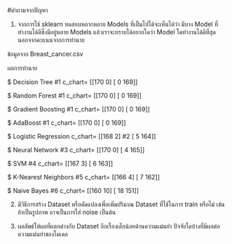 #คำถามจากปัญหา

1. จากการใช้ sklearn ทดสอบหลากหลาย Models ที่เป็นไปได้จะเห็นได้ว่า มีบาง Model ที่ทำงานได้ดีซึ่งมีอยู่หลาย Models แล้วเราจะทราบได้อยากใดว่า Model ใดทำงานได้ดีที่สุด
นอกจากคะแนนจากการทำนาย

ข้อมูลจาก Breast_cancer.csv

ผลการทำนาย 

$ Decision Tree                             #1
c_chart= [[170   0]
         [  0 169]]

 $ Random Forest                            #1
c_chart= [[170   0]
         [  0 169]]

 $ Gradient Boosting                        #1
c_chart= [[170   0]
         [  0 169]]

 $ AdaBoost                                 #1
c_chart= [[170   0]
         [  0 169]]

$ Logistic Regression
c_chart= [[168  2]                          #2
         [  5 164]]

 $ Neural Network                           #3
c_chart= [[170   0]
         [  4 165]]

 $ SVM                                      #4
c_chart= [[167   3]
         [  6 163]]

 $ K-Nearest Neighbors                      #5
c_chart= [[166   4]
         [  7 162]]

 $ Naive Bayes                              #6
c_chart= [[160  10]
         [ 18 151]]



2. มีวิธีการสร้าง Dataset หรือดัดแปลงเพื่อเพิ่มปริมาณ Dataset ที่ใช้ในการ train หรือไม่ เช่น ถ้าเป็นรูปภาพ อาจเป็นการใส่ noise เป็นต้น


3. ผลลัพธ์ให้ผลที่แตกต่างกับ Dataset อีกเรื่องเล็กน้อยด้านความแม่นยำ ปัจจัยใดบ้างที่มีผลต่อความแม่นยำของโมเดล